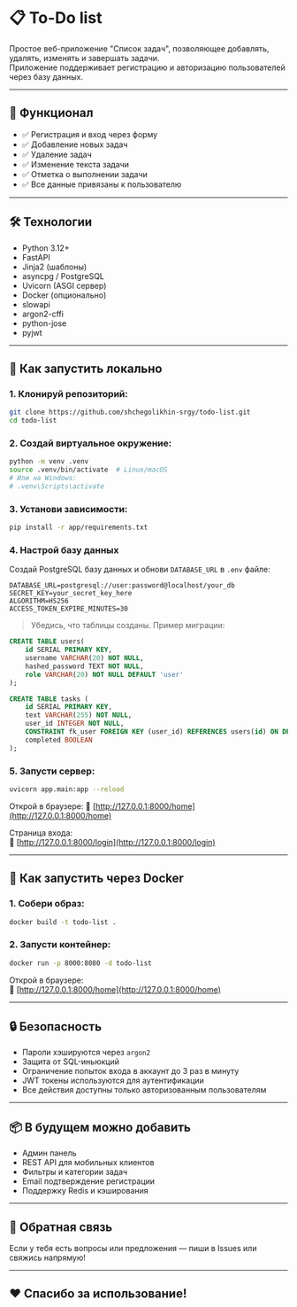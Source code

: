 # 📋 To-Do list

Простое веб-приложение "Список задач", позволяющее добавлять, удалять, изменять и завершать задачи.  
Приложение поддерживает регистрацию и авторизацию пользователей через базу данных.

---

## 🧩 Функционал

- ✅ Регистрация и вход через форму
- ✅ Добавление новых задач
- ✅ Удаление задач
- ✅ Изменение текста задачи
- ✅ Отметка о выполнении задачи
- ✅ Все данные привязаны к пользователю

---

## 🛠 Технологии

- Python 3.12+
- FastAPI
- Jinja2 (шаблоны)
- asyncpg / PostgreSQL
- Uvicorn (ASGI сервер)
- Docker (опционально)
- slowapi
- argon2-cffi
- python-jose
- pyjwt
---

## 🚀 Как запустить локально

### 1. Клонируй репозиторий:

```bash
git clone https://github.com/shchegolikhin-srgy/todo-list.git
cd todo-list
```

### 2. Создай виртуальное окружение:

```bash
python -m venv .venv
source .venv/bin/activate  # Linux/macOS
# Или на Windows:
# .venv\Scripts\activate
```

### 3. Установи зависимости:

```bash
pip install -r app/requirements.txt
```

### 4. Настрой базу данных

Создай PostgreSQL базу данных и обнови `DATABASE_URL` в `.env` файле:

```env
DATABASE_URL=postgresql://user:password@localhost/your_db
SECRET_KEY=your_secret_key_here
ALGORITHM=HS256
ACCESS_TOKEN_EXPIRE_MINUTES=30
```

> Убедись, что таблицы созданы. Пример миграции:
```sql
CREATE TABLE users(
    id SERIAL PRIMARY KEY,
    username VARCHAR(20) NOT NULL,
    hashed_password TEXT NOT NULL,
    role VARCHAR(20) NOT NULL DEFAULT 'user'
);

CREATE TABLE tasks (
    id SERIAL PRIMARY KEY,          
    text VARCHAR(255) NOT NULL,    
    user_id INTEGER NOT NULL,
    CONSTRAINT fk_user FOREIGN KEY (user_id) REFERENCES users(id) ON DELETE CASCADE,
    completed BOOLEAN
);
```

### 5. Запусти сервер:

```bash
uvicorn app.main:app --reload 
```

Открой в браузере:
🔗 [http://127.0.0.1:8000/home](http://127.0.0.1:8000/home)

Страница входа:  
🔗 [http://127.0.0.1:8000/login](http://127.0.0.1:8000/login)

---

## 🐳 Как запустить через Docker

### 1. Собери образ:

```bash
docker build -t todo-list .
```

### 2. Запусти контейнер:

```bash
docker run -p 8000:8080 -d todo-list
```

Открой в браузере:  
🔗 [http://127.0.0.1:8000/home](http://127.0.0.1:8000/home)

---

## 🔒 Безопасность

- Пароли хэшируются через `argon2`
- Защита от SQL-иньюкций
- Ограничение попыток входа в аккаунт до 3 раз в минуту
- JWT токены используются для аутентификации
- Все действия доступны только авторизованным пользователям

---

## 📦 В будущем можно добавить

- Админ панель
- REST API для мобильных клиентов
- Фильтры и категории задач
- Email подтверждение регистрации
- Поддержку Redis и кэширования

---

## 💬 Обратная связь

Если у тебя есть вопросы или предложения — пиши в Issues или свяжись напрямую!

---

## ❤️ Спасибо за использование!
